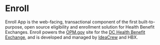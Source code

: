 # Enroll

Enroll App is the web-facing, transactional component of the first built-to-purpose, open source eligibility and enrollment solution for Health Benefit Exchanges. Enroll powers the [OPM.gov](https://dchealthlink.com/) site for the [DC Health Benefit Exchange](http://hbx.dc.gov/), and is developed and managed by [IdeaCrew](http://www.ideacrew.com) and HBX.
